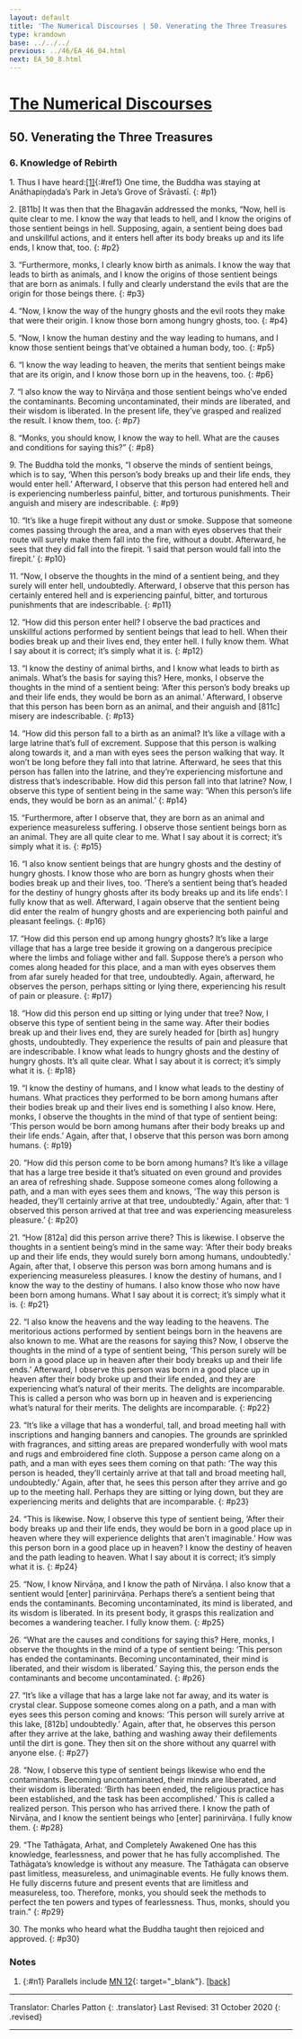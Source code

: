```yaml
---
layout: default
title: 'The Numerical Discourses | 50. Venerating the Three Treasures | 6. Knowledge of Rebirth'
type: kramdown
base: ../../../
previous: ../46/EA_46_04.html
next: EA_50_8.html
---
```


# [The Numerical Discourses](../index.html)
## 50. Venerating the Three Treasures
### 6. Knowledge of Rebirth

1\. Thus I have heard:[\[1\]](#n1){:#ref1} One time, the Buddha was staying at Anāthapiṇḍada’s Park in Jeta’s Grove of Śrāvastī.
{: #p1}

2\. [811b] It was then that the Bhagavān addressed the monks, “Now, hell is quite clear to me. I know the way that leads to hell, and I know the origins of those sentient beings in hell.  Supposing, again, a sentient being does bad and unskillful actions, and it enters hell after its body breaks up and its life ends, I know that, too.
{: #p2}

3\. “Furthermore, monks, I clearly know birth as animals. I know the way that leads to birth as animals, and I know the origins of those sentient beings that are born as animals. I fully and clearly understand the evils that are the origin for those beings there.
{: #p3}

4\. “Now, I know the way of the hungry ghosts and the evil roots they make that were their origin. I know those born among hungry ghosts, too.
{: #p4}

5\. “Now, I know the human destiny and the way leading to humans, and I know those sentient beings that’ve obtained a human body, too.
{: #p5}

6\. “I know the way leading to heaven, the merits that sentient beings make that are its origin, and I know those born up in the heavens, too.
{: #p6}

7\. “I also know the way to Nirvāṇa and those sentient beings who’ve ended the contaminants. Becoming uncontaminated, their minds are liberated, and their wisdom is liberated. In the present life, they’ve grasped and realized the result. I know them, too.
{: #p7}

8\. “Monks, you should know, I know the way to hell. What are the causes and conditions for saying this?”
{: #p8}

9\. The Buddha told the monks, “I observe the minds of sentient beings, which is to say, ‘When this person’s body breaks up and their life ends, they would enter hell.’ Afterward, I observe that this person had entered hell and is experiencing numberless painful, bitter, and torturous punishments. Their anguish and misery are indescribable.
{: #p9}

10\. “It’s like a huge firepit without any dust or smoke. Suppose that someone comes passing through the area, and a man with eyes observes that their route will surely make them fall into the fire, without a doubt. Afterward, he sees that they did fall into the firepit. ‘I said that person would fall into the firepit.’
{: #p10}

11\. “Now, I observe the thoughts in the mind of a sentient being, and they surely will enter hell, undoubtedly. Afterward, I observe that this person has certainly entered hell and is experiencing painful, bitter, and torturous punishments that are indescribable.
{: #p11}

12\. “How did this person enter hell? I observe the bad practices and unskillful actions performed by sentient beings that lead to hell. When their bodies break up and their lives end, they enter hell. I fully know them. What I say about it is correct; it’s simply what it is.
{: #p12}

13\. “I know the destiny of animal births, and I know what leads to birth as animals. What’s the basis for saying this? Here, monks, I observe the thoughts in the mind of a sentient being: ‘After this person’s body breaks up and their life ends, they would be born as an animal.’ Afterward, I observe that this person has been born as an animal, and their anguish and [811c] misery are indescribable.
{: #p13}

14\. “How did this person fall to a birth as an animal? It’s like a village with a large latrine that’s full of excrement. Suppose that this person is walking along towards it, and a man with eyes sees the person walking that way. It won’t be long before they fall into that latrine. Afterward, he sees that this person has fallen into the latrine, and they’re experiencing misfortune and distress that’s indescribable. How did this person fall into that latrine? Now, I observe this type of sentient being in the same way: ‘When this person’s life ends, they would be born as an animal.’
{: #p14}

15\. “Furthermore, after I observe that, they are born as an animal and experience measureless suffering. I observe those sentient beings born as an animal. They are all quite clear to me. What I say about it is correct; it’s simply what it is.
{: #p15}

16\. “I also know sentient beings that are hungry ghosts and the destiny of hungry ghosts. I know those who are born as hungry ghosts when their bodies break up and their lives, too. ‘There’s a sentient being that’s headed for the destiny of hungry ghosts after its body breaks up and its life ends’: I fully know that as well. Afterward, I again observe that the sentient being did enter the realm of hungry ghosts and are experiencing both painful and pleasant feelings.
{: #p16}

17\. “How did this person end up among hungry ghosts? It’s like a large village that has a large tree beside it growing on a dangerous precipice where the limbs and foliage wither and fall. Suppose there’s a person who comes along headed for this place, and a man with eyes observes them from afar surely headed for that tree, undoubtedly. Again, afterward, he observes the person, perhaps sitting or lying there, experiencing his result of pain or pleasure.
{: #p17}

18\. “How did this person end up sitting or lying under that tree? Now, I observe this type of sentient being in the same way. After their bodies break up and their lives end, they are surely headed for [birth as] hungry ghosts, undoubtedly. They experience the results of pain and pleasure that are indescribable. I know what leads to hungry ghosts and the destiny of hungry ghosts. It’s all quite clear. What I say about it is correct; it’s simply what it is.
{: #p18}

19\. “I know the destiny of humans, and I know what leads to the destiny of humans. What practices they performed to be born among humans after their bodies break up and their lives end is something I also know. Here, monks, I observe the thoughts in the mind of that type of sentient being: ‘This person would be born among humans after their body breaks up and their life ends.’ Again, after that, I observe that this person was born among humans.
{: #p19}

20\. “How did this person come to be born among humans? It’s like a village that has a large tree beside it that’s situated on even ground and provides an area of refreshing shade. Suppose someone comes along following a path, and a man with eyes sees them and knows, ‘The way this person is headed, they’ll certainly arrive at that tree, undoubtedly.’ Again, after that: ‘I observed this person arrived at that tree and was experiencing measureless pleasure.’
{: #p20}

21\. “How [812a] did this person arrive there? This is likewise. I observe the thoughts in a sentient being’s mind in the same way: ‘After their body breaks up and their life ends, they would surely born among humans, undoubtedly.’ Again, after that, I observe this person was born among humans and is experiencing measureless pleasures. I know the destiny of humans, and I know the way to the destiny of humans. I also know those who now have been born among humans. What I say about it is correct; it’s simply what it is.
{: #p21}

22\. “I also know the heavens and the way leading to the heavens. The meritorious actions performed by sentient beings born in the heavens are also known to me. What are the reasons for saying this? Now, I observe the thoughts in the mind of a type of sentient being, ‘This person surely will be born in a good place up in heaven after their body breaks up and their life ends.’ Afterward, I observe this person was born in a good place up in heaven after their body broke up and their life ended, and they are experiencing what’s natural of their merits. The delights are incomparable. This is called a person who was born up in heaven and is experiencing what’s natural for their merits. The delights are incomparable.
{: #p22}

23\. “It’s like a village that has a wonderful, tall, and broad meeting hall with inscriptions and hanging banners and canopies. The grounds are sprinkled with fragrances, and sitting areas are prepared wonderfully with wool mats and rugs and embroidered fine cloth.  Suppose a person came along on a path, and a man with eyes sees them coming on that path: ‘The way this person is headed, they’ll certainly arrive at that tall and broad meeting hall, undoubtedly.’ Again, after that, he sees this person after they arrive and go up to the meeting hall. Perhaps they are sitting or lying down, but they are experiencing merits and delights that are incomparable.
{: #p23}

24\. “This is likewise. Now, I observe this type of sentient being, ‘After their body breaks up and their life ends, they would be born in a good place up in heaven where they will experience delights that aren’t imaginable.’ How was this person born in a good place up in heaven? I know the destiny of heaven and the path leading to heaven. What I say about it is correct; it’s simply what it is.
{: #p24}

25\. “Now, I know Nirvāṇa, and I know the path of Nirvāṇa. I also know that a sentient would [enter] parinirvāṇa. Perhaps there’s a sentient being that ends the contaminants. Becoming uncontaminated, its mind is liberated, and its wisdom is liberated. In its present body, it grasps this realization and becomes a wandering teacher. I fully know them.
{: #p25}

26\. “What are the causes and conditions for saying this? Here, monks, I observe the thoughts in the mind of a type of sentient being: ‘This person has ended the contaminants. Becoming uncontaminated, their mind is liberated, and their wisdom is liberated.’ Saying this, the person ends the contaminants and become uncontaminated.
{: #p26}

27\. “It’s like a village that has a large lake not far away, and its water is crystal clear. Suppose someone comes along on a path, and a man with eyes sees this person coming and knows: ‘This person will surely arrive at this lake, [812b] undoubtedly.’ Again, after that, he observes this person after they arrive at the lake, bathing and washing away their defilements until the dirt is gone. They then sit on the shore without any quarrel with anyone else.
{: #p27}

28\. “Now, I observe this type of sentient beings likewise who end the contaminants. Becoming uncontaminated, their minds are liberated, and their wisdom is liberated: ‘Birth has been ended, the religious practice has been established, and the task has been accomplished.’ This is called a realized person. This person who has arrived there. I know the path of Nirvāṇa, and I know the sentient beings who [enter] parinirvāṇa. I fully know them.
{: #p28}

29\. “The Tathāgata, Arhat, and Completely Awakened One has this knowledge, fearlessness, and power that he has fully accomplished. The Tathāgata’s knowledge is without any measure. The Tathāgata can observe past limitless, measureless, and unimaginable events. He fully knows them. He fully discerns future and present events that are limitless and measureless, too. Therefore, monks, you should seek the methods to perfect the ten powers and types of fearlessness. Thus, monks, should you train.”
{: #p29}

30\. The monks who heard what the Buddha taught then rejoiced and approved.
{: #p30}

### Notes
1. {:#n1} Parallels include [MN 12](https://suttacentral.net/mn12){: target="_blank"}. [\[back\]](#ref1)

---

Translator: Charles Patton
{: .translator}
Last Revised: 31 October 2020
{: .revised}

---